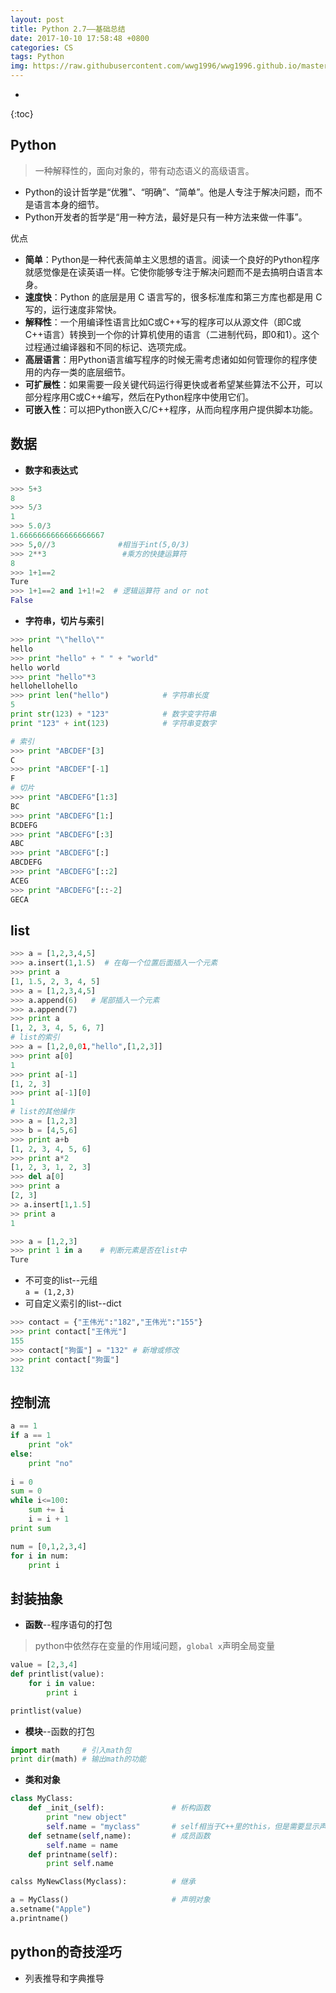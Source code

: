 ```yaml
---
layout: post
title: Python 2.7——基础总结
date: 2017-10-10 17:58:48 +0800
categories: CS
tags: Python 
img: https://raw.githubusercontent.com/wwg1996/wwg1996.github.io/master/images/python.png
---
```

* 
{:toc}

## Python
> 一种解释性的，面向对象的，带有动态语义的高级语言。
* Python的设计哲学是“优雅”、“明确”、“简单”。他是人专注于解决问题，而不是语言本身的细节。
* Python开发者的哲学是“用一种方法，最好是只有一种方法来做一件事”。

优点
* **简单**：Python是一种代表简单主义思想的语言。阅读一个良好的Python程序就感觉像是在读英语一样。它使你能够专注于解决问题而不是去搞明白语言本身。
* **速度快**：Python 的底层是用 C 语言写的，很多标准库和第三方库也都是用 C 写的，运行速度非常快。
* **解释性**：一个用编译性语言比如C或C++写的程序可以从源文件（即C或C++语言）转换到一个你的计算机使用的语言（二进制代码，即0和1）。这个过程通过编译器和不同的标记、选项完成。
* **高层语言**：用Python语言编写程序的时候无需考虑诸如如何管理你的程序使用的内存一类的底层细节。 
* **可扩展性**：如果需要一段关键代码运行得更快或者希望某些算法不公开，可以部分程序用C或C++编写，然后在Python程序中使用它们。
* **可嵌入性**：可以把Python嵌入C/C++程序，从而向程序用户提供脚本功能。

## 数据
* **数字和表达式**

```python
>>> 5+3
8
>>> 5/3
1
>>> 5.0/3 
1.6666666666666666667
>>> 5,0//3              #相当于int(5,0/3)
>>> 2**3                 #乘方的快捷运算符
8
>>> 1+1==2 
Ture
>>> 1+1==2 and 1+1!=2  # 逻辑运算符 and or not
False
```
* **字符串，切片与索引**

```python
>>> print "\"hello\""
hello
>>> print "hello" + " " + "world"
hello world
>>> print "hello"*3
hellohellohello
>>> print len("hello")            # 字符串长度
5
print str(123) + "123"            # 数字变字符串
print "123" + int(123)            # 字符串变数字
```

```python
# 索引
>>> print "ABCDEF"[3]
C
>>> print "ABCDEF"[-1]
F
# 切片
>>> print "ABCDEFG"[1:3]
BC
>>> print "ABCDEFG"[1:]
BCDEFG
>>> print "ABCDEFG"[:3]
ABC
>>> print "ABCDEFG"[:]
ABCDEFG
>>> print "ABCDEFG"[::2]
ACEG
>>> print "ABCDEFG"[::-2]
GECA
```
## list

```python
>>> a = [1,2,3,4,5]
>>> a.insert(1,1.5)  # 在每一个位置后面插入一个元素
>>> print a
[1, 1.5, 2, 3, 4, 5]
>>> a = [1,2,3,4,5] 
>>> a.append(6)   # 尾部插入一个元素
>>> a.append(7)
>>> print a
[1, 2, 3, 4, 5, 6, 7]
# list的索引
>>> a = [1,2,0,01,"hello",[1,2,3]]
>>> print a[0]
1
>>> print a[-1]
[1, 2, 3]
>>> print a[-1][0]
1
# list的其他操作
>>> a = [1,2,3]
>>> b = [4,5,6]
>>> print a+b
[1, 2, 3, 4, 5, 6]
>>> print a*2
[1, 2, 3, 1, 2, 3]
>>> del a[0]         
>>> print a
[2, 3]
>> a.insert[1,1.5]
>> print a
1

>>> a = [1,2,3]
>>> print 1 in a    # 判断元素是否在list中
Ture
```
* 不可变的list--元组\
  `a = (1,2,3)`
* 可自定义索引的list--dict

```python
>>> contact = {"王伟光":"182","王伟光":"155"}
>>> print contact["王伟光"]
155
>>> contact["狗蛋"] = "132" # 新增或修改
>>> print contact["狗蛋"]
132
```

## 控制流

```python
a == 1
if a == 1
    print "ok"
else:
    print "no"
    
i = 0
sum = 0
while i<=100:
    sum += i
    i = i + 1
print sum

num = [0,1,2,3,4]
for i in num:
    print i 

```
## 封装抽象

* **函数**--程序语句的打包
> python中依然存在变量的作用域问题，`global x`声明全局变量
```python
value = [2,3,4]
def printlist(value):
    for i in value:
        print i

printlist(value)
```
* **模块**--函数的打包
```python
import math     # 引入math包
print dir(math) # 输出math的功能
```

* **类和对象**

```python
class MyClass:
    def _init_(self):               # 析构函数              
        print "new object"
        self.name = "myclass"       # self相当于C++里的this，但是需要显示声明
    def setname(self,name):         # 成员函数
        self.name = name
    def printname(self):
        print self.name

calss MyNewClass(Myclass):          # 继承

a = MyClass()                       # 声明对象
a.setname("Apple")
a.printname()
```

## python的奇技淫巧

* 列表推导和字典推导



